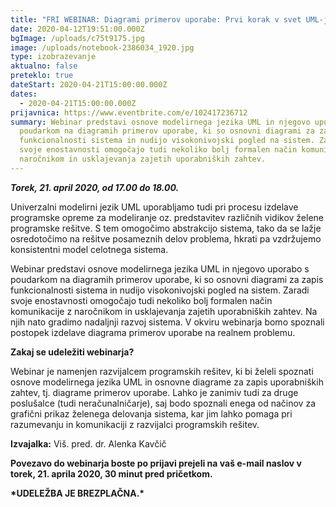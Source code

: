 ```yaml
---
title: "FRI WEBINAR: Diagrami primerov uporabe: Prvi korak v svet UML-ja"
date: 2020-04-12T19:51:00.000Z
bgImage: /uploads/c75t9175.jpg
image: /uploads/notebook-2386034_1920.jpg
type: izobrazevanje
aktualno: false
preteklo: true
dateStart: 2020-04-21T15:00:00.000Z
dates:
  - 2020-04-21T15:00:00.000Z
prijavnica: https://www.eventbrite.com/e/102417236712
summary: Webinar predstavi osnove modelirnega jezika UML in njegovo uporabo s
  poudarkom na diagramih primerov uporabe, ki so osnovni diagrami za zapis
  funkcionalnosti sistema in nudijo visokonivojski pogled na sistem. Zaradi
  svoje enostavnosti omogočajo tudi nekoliko bolj formalen način komunikacije z
  naročnikom in usklajevanja zajetih uporabniških zahtev.
---
```

***Torek, 21. april 2020, od 17.00 do 18.00.***

Univerzalni modelirni jezik UML uporabljamo tudi pri procesu izdelave programske opreme za modeliranje oz. predstavitev različnih vidikov želene programske rešitve. S tem omogočimo abstrakcijo sistema, tako da se lažje osredotočimo na rešitve posameznih delov problema, hkrati pa vzdržujemo konsistentni model celotnega sistema.

Webinar predstavi osnove modelirnega jezika UML in njegovo uporabo s poudarkom na diagramih primerov uporabe, ki so osnovni diagrami za zapis funkcionalnosti sistema in nudijo visokonivojski pogled na sistem. Zaradi svoje enostavnosti omogočajo tudi nekoliko bolj formalen način komunikacije z naročnikom in usklajevanja zajetih uporabniških zahtev. Na njih nato gradimo nadaljnji razvoj sistema. V okviru webinarja bomo spoznali postopek izdelave diagrama primerov uporabe na realnem problemu. 

**Zakaj se udeležiti webinarja?**

Webinar je namenjen razvijalcem programskih rešitev, ki bi želeli spoznati osnove modelirnega jezika UML in osnovne diagrame za zapis uporabniških zahtev, tj. diagrame primerov uporabe. Lahko je zanimiv tudi za druge poslušalce (tudi neračunalničarje), saj bodo spoznali enega od načinov za grafični prikaz želenega delovanja sistema, kar jim lahko pomaga pri razumevanju in komunikaciji z razvijalci programskih rešitev.

**Izvajalka:** Viš. pred. dr. Alenka Kavčič

**Povezavo do webinarja boste po prijavi prejeli na vaš e-mail naslov v torek, 21. aprila 2020, 30 minut pred pričetkom.**

**\*UDELEŽBA JE BREZPLAČNA.\***